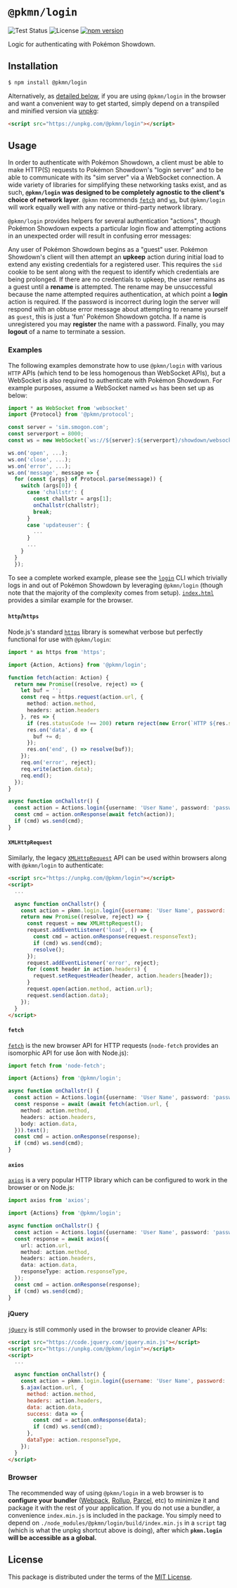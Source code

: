 # `@pkmn/login`

![Test Status](https://github.com/pkmn/ps/workflows/Tests/badge.svg)
![License](https://img.shields.io/badge/License-MIT-blue.svg)
[![npm version](https://img.shields.io/npm/v/@pkmn/login.svg)](https://www.npmjs.com/package/@pkmn/login)

Logic for authenticating with Pokémon Showdown.

## Installation

```sh
$ npm install @pkmn/login
```

Alternatively, as [detailed below](#browser), if you are using `@pkmn/login` in the browser and want
a convenient way to get started, simply depend on a transpiled and minified version via
[unpkg](https://unpkg.com/):

```html
<script src="https://unpkg.com/@pkmn/login"></script>
```

## Usage

In order to authenticate with Pokémon Showdown, a client must be able to make HTTP(S) requests to
Pokémon Showdown's "login server" and to be able to communicate with its "sim server" via a
WebSocket connection. A wide variety of libraries for simplifying these networking tasks exist, and
as such, **`@pkmn/login` was designed to be completely agnostic to the client's choice of network
layer**. `@pkmn` recommends [`fetch`](https://github.com/node-fetch/node-fetch) and
[`ws`](https://github.com/websockets/ws), but `@pkmn/login` will work equally well with any native
or third-party network library.

`@pkmn/login` provides helpers for several authentication "actions", though Pokémon Showdown expects
a particular login flow and attempting actions in an unexpected order will result in confusing
error messages:

Any user of Pokémon Showdown begins as a "guest" user. Pokémon Showdown's client will then attempt
an **upkeep** action during initial load to extend any existing credentials for a registered user.
This requires the `sid` cookie to be sent along with the request to identify which credentials are
being prolonged. If there are no credentials to upkeep, the user remains as a guest until a
**rename** is attempted. The rename may be unsuccessful because the name attempted requires
authentication, at which point a **login** action is required. If the password is incorrect during
login the server will respond with an obtuse error message about attempting to rename yourself as
`guest`, this is just a 'fun' Pokémon Showdown gotcha. If a name is unregistered you may
**register** the name with a password. Finally, you may **logout** of a name to terminate a session.

### Examples

The following examples demonstrate how to use `@pkmn/login` with various `HTTP` APIs (which tend
to be less homogenous than WebSocket APIs), but a WebSocket is also required to authenticate with
Pokémon Showdown. For example purposes, assume a WebSocket named `ws` has been set up as below:

```ts
import * as WebSocket from 'websocket'
import {Protocol} from '@pkmn/protocol';

const server = 'sim.smogon.com';
const serverport = 8000;
const ws = new WebSocket(`ws://${server}:${serverport}/showdown/websocket`);

ws.on('open', ...);
ws.on('close', ...);
ws.on('error', ...);
ws.on('message', message => {
  for (const {args} of Protocol.parse(message)) {
    switch (args[0]) {
      case 'challstr': {
        const challstr = args[1];
        onChallstr(challstr);
        break;
      }
      case 'updateuser': {
        ...
      }
      ...
    }
  }
  });
```

To see a complete worked example, please see the [`login`](login) CLI which trivially logs in and
out of Pokémon Showdown by leveraging `@pkmn/login` (though note that the majority of the complexity
comes from setup). [`index.html`](index.html) provides a similar example for the browser.

#### `http`/`https`

Node.js's standard [`https`](https://nodejs.org/api/https.html) library is somewhat verbose but
perfectly functional for use with `@pkmn/login`:

```ts
import * as https from 'https';

import {Action, Actions} from '@pkmn/login';

function fetch(action: Action) {
  return new Promise((resolve, reject) => {
    let buf = '';
    const req = https.request(action.url, {
      method: action.method,
      headers: action.headers
    }, res => {
      if (res.statusCode !== 200) return reject(new Error(`HTTP ${res.statusCode}`));
      res.on('data', d => {
        buf += d;
      });
      res.on('end', () => resolve(buf));
    });
    req.on('error', reject);
    req.write(action.data);
    req.end();
  });
}

async function onChallstr() {
  const action = Actions.login({username: 'User Name', password: 'password', challstr});
  const cmd = action.onResponse(await fetch(action));
  if (cmd) ws.send(cmd);
}
```

#### `XMLHttpRequest`

Similarly, the legacy
[`XMLHttpRequest`](https://developer.mozilla.org/en-US/docs/Web/API/XMLHttpRequest) API can be used
within browsers along with `@pkmn/login` to authenticate:

```html
<script src="https://unpkg.com/@pkmn/login"></script>
<script>
  ...

  async function onChallstr() {
    const action = pkmn.login.login({username: 'User Name', password: 'password', challstr});
    return new Promise((resolve, reject) => {
      const request = new XMLHttpRequest();
      request.addEventListener('load', () => {
        const cmd = action.onResponse(request.responseText);
        if (cmd) ws.send(cmd);
        resolve();
      });
      request.addEventListener('error', reject);
      for (const header in action.headers) {
        request.setRequestHeader(header, action.headers[header]);
      }
      request.open(action.method, action.url);
      request.send(action.data);
    });
  }
</script>
```

#### `fetch`

[`fetch`](https://developer.mozilla.org/en-US/docs/Web/API/Fetch_API) is the new browser API for
HTTP requests (`node-fetch` provides an isomorphic API for use åon with Node.js):

```ts
import fetch from 'node-fetch';

import {Actions} from '@pkmn/login';

async function onChallstr() {
  const action = Actions.login({username: 'User Name', password: 'password', challstr});
  const response = await (await fetch(action.url, {
    method: action.method,
    headers: action.headers,
    body: action.data,
  })).text();
  const cmd = action.onResponse(response);
  if (cmd) ws.send(cmd);
}
```

#### `axios`

[`axios`](https://github.com/axios/axios) is a very popular HTTP library which can be configured
to work in the browser or on Node.js:

```ts
import axios from 'axios';

import {Actions} from '@pkmn/login';

async function onChallstr() {
  const action = Actions.login({username: 'User Name', password: 'password', challstr});
  const response = await axios({
    url: action.url,
    method: action.method,
    headers: action.headers,
    data: action.data,
    responseType: action.responseType,
  });
  const cmd = action.onResponse(response);
  if (cmd) ws.send(cmd);
}
```

#### jQuery

[`jQuery`](https://jquery.com/) is still commonly used in the browser to provide cleaner APIs:

```html
<script src="https://code.jquery.com/jquery.min.js"></script>
<script src="https://unpkg.com/@pkmn/login"></script>
<script>
  ...

  async function onChallstr() {
    const action = pkmn.login.login({username: 'User Name', password: 'password', challstr});
    $.ajax(action.url, {
      method: action.method,
      headers: action.headers,
      data: action.data,
      success: data => {
        const cmd = action.onResponse(data);
        if (cmd) ws.send(cmd);
      },
      dataType: action.responseType,
    });
  }
</script>
```

### Browser

The recommended way of using `@pkmn/login` in a web browser is to **configure your bundler**
([Webpack](https://webpack.js.org/), [Rollup](https://rollupjs.org/),
[Parcel](https://parceljs.org/), etc) to minimize it and package it with the rest of your
application. If you do not use a bundler, a convenience `index.min.js` is included in the
package. You simply need to depend on `./node_modules/@pkmn/login/build/index.min.js` in a
`script` tag (which is what the unpkg shortcut above is doing), after which **`pkmn.login` will be
accessible as a global.**

## License

This package is distributed under the terms of the [MIT License](LICENSE).
